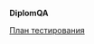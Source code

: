 **DiplomQA**

[План тестирования](jetbrains://idea/navigate/reference?project=untitled3&path=Plan.md)




